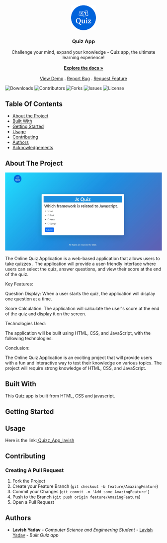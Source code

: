 <br/>
<p align="center">
  <a href="https://github.com/Lavish-code/Quizz-App">
    <img src="icon.png" alt="Logo" width="80" height="80">
  </a>

  <h3 align="center">Quiz App</h3>

  <p align="center">
    Challenge your mind, expand your knowledge - Quiz app, the ultimate learning experience!
    <br/>
    <br/>
    <a href="https://github.com/Lavish-code/Quizz-App"><strong>Explore the docs »</strong></a>
    <br/>
    <br/>
    <a href="https://github.com/Lavish-code/Quizz-App">View Demo</a>
    .
    <a href="https://github.com/Lavish-code/Quizz-App/issues">Report Bug</a>
    .
    <a href="https://github.com/Lavish-code/Quizz-App/issues">Request Feature</a>
  </p>
</p>

![Downloads](https://img.shields.io/github/downloads/Lavish-code/Quizz-App/total) ![Contributors](https://img.shields.io/github/contributors/Lavish-code/Quizz-App?color=dark-green) ![Forks](https://img.shields.io/github/forks/Lavish-code/Quizz-App?style=social) ![Issues](https://img.shields.io/github/issues/Lavish-code/Quizz-App) ![License](https://img.shields.io/github/license/Lavish-code/Quizz-App) 

## Table Of Contents

* [About the Project](#about-the-project)
* [Built With](#built-with)
* [Getting Started](#getting-started)
* [Usage](#usage)
* [Contributing](#contributing)
* [Authors](#authors)
* [Acknowledgements](#acknowledgements)

## About The Project

![Screen Shot](sample.jpg)

The Online Quiz Application is a web-based application that allows users to take quizzes . The application will provide a user-friendly interface where users can select the quiz, answer questions, and view their score at the end of the quiz.

Key Features:

Question Display: When a user starts the quiz, the application will display one question at a time.

Score Calculation: The application will calculate the user's score at the end of the quiz and display it on the screen.

Technologies Used:

The application will be built using HTML, CSS, and JavaScript, with the following technologies:

Conclusion:

The Online Quiz Application is an exciting project that will provide users with a fun and interactive way to test their knowledge on various topics. The project will require strong knowledge of HTML, CSS, and JavaScript.

## Built With

This Quiz app is built from HTML, CSS and javascript.

## Getting Started




## Usage

Here is the link:<a href="https://quizz-app-lavish.vercel.app/"> Quizz_App_lavish</a>

## Contributing



### Creating A Pull Request

1. Fork the Project
2. Create your Feature Branch (`git checkout -b feature/AmazingFeature`)
3. Commit your Changes (`git commit -m 'Add some AmazingFeature'`)
4. Push to the Branch (`git push origin feature/AmazingFeature`)
5. Open a Pull Request

## Authors

* **Lavish Yadav** - *Computer Science and Engineering Student* - [Lavish Yadav](https://github.com/Lavish-code) - *Built Quiz app*

